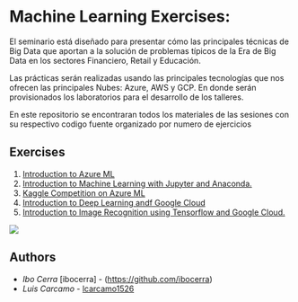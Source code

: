 # Machine Learning Exercises:

El seminario está diseñado para presentar cómo las principales técnicas de Big Data que aportan a la solución de problemas típicos de la Era de Big Data en los sectores Financiero, Retail y Educación.

Las prácticas serán realizadas usando las principales tecnologías que nos ofrecen las principales Nubes: Azure, AWS y GCP. En donde serán provisionados los laboratorios para el desarrollo de los talleres.

En este repositorio se encontraran todos los materiales de las sesiones con su respectivo codigo fuente organizado por numero de ejercicios

## Exercises

  1. [Introduction to Azure ML](https://github.com/lcarcamo1526/ML-Exercises/tree/master/Ex0)
  2. [Introduction to Machine Learning with Jupyter and Anaconda.](https://github.com/lcarcamo1526/ML-Exercises/tree/master/Ex1)
  3. [Kaggle Competition on Azure ML](https://github.com/lcarcamo1526/ML-Exercises/tree/master/Ex2)
  4. [Introduction to Deep Learning andf Google Cloud](https://github.com/lcarcamo1526/ML-Exercises/tree/master/Ex3)
  5. [Introduction to Image Recognition using Tensorflow and Google Cloud.](https://github.com/lcarcamo1526/ML-Exercises/tree/master/Ex4)



![](https://miro.medium.com/max/727/1*mx_ahBVWCK-trNGTNx4RBA.png)


## Authors
 * *Ibo Cerra*  [ibocerra] - (https://github.com/ibocerra)
 * *Luis Carcamo*  - [lcarcamo1526](https://github.com/lcarcamo1526)
